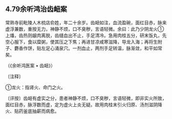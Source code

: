 ## 4.79余听鸿治齿衄案

常熟寺前毗陵人木梳店俞姓，年二十余岁。齿衄如注，血流盈碗，面红目赤，脉来虚浮兼数，重按无力，神静不烦，口不臭秽，言语轻微。余曰：此乃少阴龙火①上燔，齿热则龈肉离脱，齿缝血出不止，手足清冷。急用肉桂五分，研末饭丸，先空心服下，食以糜粥，使其压之下焦；再进甘凉咸寒滋降，导龙入海；再将生附子、麝香作饼，贴左足心涌泉穴。一剂血止，两剂手足转温，脉渐敛，和平如常矣。

（《余听鸿医案 • 齿衄》）

〔注释〕

①龙火：指肾火、命门之火。

〔评按〕齿衄有虚实之分，患者神静不烦，口不臭秽，言语轻微，即非实火所致，面红目赤，脉浮数而虚，定为虚火上炎无疑。故用肉桂末引火归原、汤剂滋阴降火、贴药釜底抽薪而病愈。
